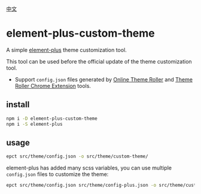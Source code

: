 [中文](https://github.com/ci0n/element-plus-custom-theme/blob/main/README.zh-CN.md)

# element-plus-custom-theme

A simple [element-plus](https://element-plus.org/) theme customization tool.

This tool can be used before the official update of the theme customization tool.


- Support `config.json` files generated by [Online Theme Roller](https://element.eleme.cn/#/en-US/theme) and [Theme Roller Chrome Extension](https://chrome.google.com/webstore/detail/element-theme-roller/lifkjlojflekabbmlddfccdkphlelmim) tools.


## install

```bash
npm i -D element-plus-custom-theme
npm i -S element-plus
```

## usage
```bash
epct src/theme/config.json -o src/theme/custom-theme/
```

element-plus has added many scss variables, you can use multiple `config.json` files to customize the theme:
```bash
epct src/theme/config.json src/theme/config-plus.json -o src/theme/custom-theme
```